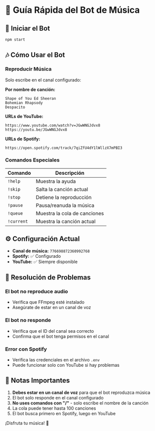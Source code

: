 # 🎵 Guía Rápida del Bot de Música

## 🚀 Iniciar el Bot

```bash
npm start
```

## 🎶 Cómo Usar el Bot

### Reproducir Música
Solo escribe en el canal configurado:

**Por nombre de canción:**
```
Shape of You Ed Sheeran
Bohemian Rhapsody
Despacito
```

**URLs de YouTube:**
```
https://www.youtube.com/watch?v=JGwWNGJdvx8
https://youtu.be/JGwWNGJdvx8
```

**URLs de Spotify:**
```
https://open.spotify.com/track/7qiZfU4dY1lWllzX7mPBI3
```

### Comandos Especiales

| Comando | Descripción |
|---------|-------------|
| `!help` | Muestra la ayuda |
| `!skip` | Salta la canción actual |
| `!stop` | Detiene la reproducción |
| `!pause` | Pausa/reanuda la música |
| `!queue` | Muestra la cola de canciones |
| `!current` | Muestra la canción actual |

## ⚙️ Configuración Actual

- **Canal de música:** `776698872360992768`
- **Spotify:** ✅ Configurado
- **YouTube:** ✅ Siempre disponible

## 🔧 Resolución de Problemas

### El bot no reproduce audio
- Verifica que FFmpeg esté instalado
- Asegúrate de estar en un canal de voz

### El bot no responde
- Verifica que el ID del canal sea correcto
- Confirma que el bot tenga permisos en el canal

### Error con Spotify
- Verifica las credenciales en el archivo `.env`
- Puede funcionar solo con YouTube si hay problemas

## 📝 Notas Importantes

1. **Debes estar en un canal de voz** para que el bot reproduzca música
2. El bot solo responde en el canal configurado
3. **No uses comandos con "/"** - solo escribe el nombre de la canción
4. La cola puede tener hasta 100 canciones
5. El bot busca primero en Spotify, luego en YouTube

¡Disfruta tu música! 🎵
